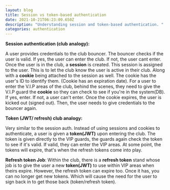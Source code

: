 ```yaml
---
layout: blog
title: Session vs token-based authentication
date: 2021-10-21T06:23:09.650Z
description: "Understanding session and token-based authentication. "
categories: authentication
---
```

**Session authentication (club analogy):** 

A user provides credentials to the club bouncer. The bouncer checks if the user is valid. If yes, the user can enter the club. If not, the user cant enter. Once the user is in the club, a **session** is created. This session is assigned to the user. This is to let the club know the user is active in their club. Along with a **cookie** being attached to the session as well. The cookie has the user's ID to identify them. (Cookie has an expiration date). For a user to enter the V.I.P areas of the club, behind the scenes, they need to give the V.I.P guard the **cookie** so they can check to see if you're in the system(DB). If yes, enter. If not, a user can't enter. Once the cookie expires, the user is kicked out (signed out). Then, the user needs to give credentials to the bouncer again. 

**Token (JWT/ refresh) club analogy:** 

Very similar to the session auth. Instead of using sessions and cookies to authenticate, a user is given a **token(JWT)** upon entering the club. The token is given directly to the VIP guards, the guards again check the token to see if it's valid. If valid, they can enter the VIP areas. At some point, the tokens will expire, that's when the refresh tokens come into play.

**Refresh token Job**: Within the club, there is a **refresh token** stand whose job is to give the user a new **token(JWT)** to use within VIP areas when theirs expire. However, the refresh token can expire too. Once it has, you can no longer get new tokens. Which will cause the need for the user to sign back in to get those back (token/refresh token).